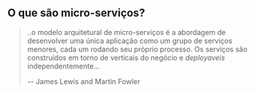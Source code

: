 O que são micro-serviços?
---

>..o modelo arquitetural de micro-serviços é a abordagem de desenvolver uma única aplicação como um grupo de serviços menores, cada um rodando seu próprio processo. Os serviços são construídos em torno de verticais do negócio e *deployaveis* independentemente...
>
>-- James Lewis and Martin Fowler